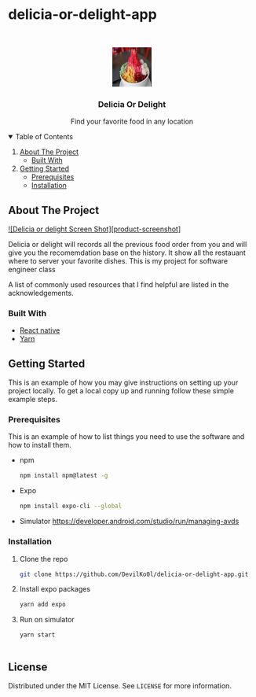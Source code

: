 # delicia-or-delight-app

<!-- PROJECT LOGO -->
<br />
<p align="center">
  <a href="https://github.com/DevilKo0l/delicia-or-delight-app">
    <img src="assets/images/ice-kacang.jpg" alt="Logo" width="80" height="80">
  </a>

  <h3 align="center">Delicia Or Delight</h3>

  <p align="center">
    Find your favorite food in any location    
  </p>
</p>



<!-- TABLE OF CONTENTS -->
<details open="open">
  <summary>Table of Contents</summary>
  <ol>
    <li>
      <a href="#about-the-project">About The Project</a>
      <ul>
        <li><a href="#built-with">Built With</a></li>
      </ul>
    </li>
    <li>
      <a href="#getting-started">Getting Started</a>
      <ul>
        <li><a href="#prerequisites">Prerequisites</a></li>
        <li><a href="#installation">Installation</a></li>
      </ul>
    </li>   
  </ol>
</details>



<!-- ABOUT THE PROJECT -->
## About The Project

[![Delicia or delight Screen Shot][product-screenshot]](https://ibb.co/SJkMZj0)

Delicia or delight will records all the previous food order from you and will give you the recomemdation base on the history. It show all the restauant where to server your favorite dishes. This is my project for software engineer class




A list of commonly used resources that I find helpful are listed in the acknowledgements.

### Built With

* [React native](https://reactnative.dev/)
* [Yarn](https://yarnpkg.com/)


<!-- GETTING STARTED -->
## Getting Started

This is an example of how you may give instructions on setting up your project locally.
To get a local copy up and running follow these simple example steps.

### Prerequisites

This is an example of how to list things you need to use the software and how to install them.
* npm
  ```sh
  npm install npm@latest -g
  ```
* Expo
  ```sh
  npm install expo-cli --global
  ```
* Simulator
https://developer.android.com/studio/run/managing-avds


### Installation

1. Clone the repo
   ```sh
   git clone https://github.com/DevilKo0l/delicia-or-delight-app.git
   ```
2. Install expo packages
   ```sh
   yarn add expo
   ```
4. Run on simulator
   ```JS
   yarn start


<!-- LICENSE -->
## License

Distributed under the MIT License. See `LICENSE` for more information.


